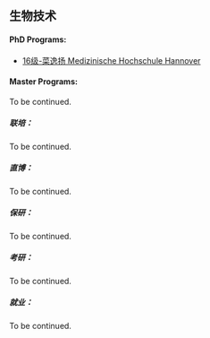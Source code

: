 ## 生物技术

#### PhD Programs:

* [16级-菜逸扬 Medizinische Hochschule Hannover](grad-application/biology/biotechnology/[GER]-16-caiyiyang.md)

#### Master Programs:

To be continued.

##### 联培：

To be continued.

##### 直博：

To be continued.

##### 保研：

To be continued.

##### 考研：

To be continued.

##### 就业：

To be continued.
